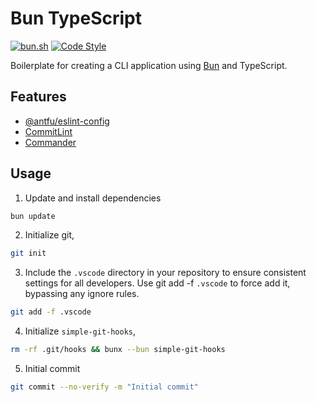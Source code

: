 # Bun TypeScript

<p>
  <a href="https://bun.sh">
    <img
      alt="bun.sh"
      src="https://img.shields.io/badge/Bun-%23000000.svg?style=flat-square&logo=bun&logoColor=white"></a>
  <a href="https://github.com/antfu/eslint-config">
    <img
      alt="Code Style"
      src="https://antfu.me/badge-code-style.svg"></a>
</p>

Boilerplate for creating a CLI application using [Bun](https://bun.sh) and TypeScript.

## Features

- [@antfu/eslint-config][1]
- [CommitLint][2]
- [Commander][3]

## Usage

1. Update and install dependencies

```bash
bun update
```

2. Initialize git,

```bash
git init
```

3. Include the `.vscode` directory in your repository to ensure consistent settings for all developers. Use git add -f `.vscode` to force add it, bypassing any ignore rules.

```bash
git add -f .vscode
```

4. Initialize `simple-git-hooks`,

```bash
rm -rf .git/hooks && bunx --bun simple-git-hooks
```

5. Initial commit

```bash
git commit --no-verify -m "Initial commit"
```

[1]: https://github.com/antfu/eslint-config
[2]: https://commitlint.js.org
[3]: https://github.com/tj/commander.js

